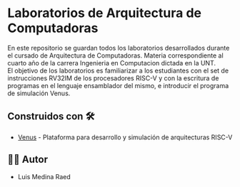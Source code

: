 # Laboratorios de Arquitectura de Computadoras

En este repositorio se guardan todos los laboratorios desarrollados durante el cursado de Arquitectura de Computadoras. Materia correspondiente al cuarto año de la carrera Ingenieria en Computacion dictada en la UNT.  
El objetivo de los laboratorios es familiarizar a los estudiantes con el set de instrucciones RV32IM de los procesadores RISC-V y con la escritura de programas en el lenguaje ensamblador del
mismo, e introducir el programa de simulación Venus.

## Construidos con 🛠️

* [Venus](https://venus.cs61c.org/) - Plataforma para desarrollo y simulación de arquitecturas RISC-V

## 👨‍💻 Autor

- Luis Medina Raed